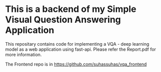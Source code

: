 # This is a backend of my Simple Visual Question Answering Application 
 This repositary contains code for implementing a  VQA - deep learning model as a web application using fast-api.
 Please refer the Report.pdf for more information.
 
 The Frontend repo is in https://github.com/suhassuhas/vqa_frontend
 
 
